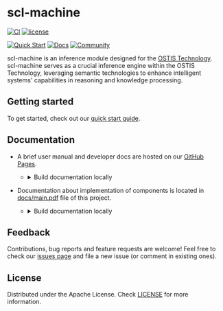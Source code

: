 # scl-machine

[![CI](https://github.com/ostis-ai/scl-machine/actions/workflows/test_conan.yml/badge.svg)](https://github.com/ostis-ai/scl-machine/actions/workflows/test_conan.yml)
[![license](https://img.shields.io/badge/License-Apache-yellow.svg)](LICENSE)

[![Quick Start](https://img.shields.io/badge/-Quick%20Start-black?style=for-the-badge&logo=rocket)](https://ostis-ai.github.io/scl-machine/quick_start)
[![Docs](https://img.shields.io/badge/Docs-gray?style=for-the-badge&logo=read-the-docs)](https://ostis-ai.github.io/scl-machine)
[![Community](https://img.shields.io/badge/-Community-teal?style=for-the-badge&logo=matrix)](https://app.element.io/index.html#/room/#ostis_tech_support:matrix.org)

scl-machine is an inference module designed for the [OSTIS Technology](https://github.com/ostis-ai/scl-machine). scl-machine serves as a crucial inference engine within the OSTIS Technology, leveraging semantic technologies to enhance intelligent systems' capabilities in reasoning and knowledge processing.

## Getting started

To get started, check out our [quick start guide](https://ostis-ai.github.io/scl-machine/quick_start).

## Documentation

- A brief user manual and developer docs are hosted on our [GitHub Pages](https://ostis-ai.github.io/scl-machine).
  - <details>
      <summary>Build documentation locally</summary>

    ```sh
    pip3 install mkdocs mkdocs-material
    mkdocs serve
    # and open http://127.0.0.1:8006/ in your browser
    ```
    </details>

- Documentation about implementation of components is located in [docs/main.pdf](docs/main.pdf) file of this project.
  - <details>
       <summary>Build documentation locally</summary>
      
    - ### Build steps (using LaTeX)
      ```sh
      cd docs
      TEXINPUTS=./scn: latexmk -pdf -bibtex main.tex
      ```

    - ### Build steps (using Docker)

      ```sh
      docker run -v ${PWD}:/workdir --rm -it ostis/scn-latex-plugin:latest "docs/main.tex"
      ```

    - ### Download scn-tex-plugin and documentation for subprojects

      After the compilation, the `main.pdf` file should appear at `scl-machine/docs/`. You can find more information about [scn-latex-plugin here](https://github.com/ostis-ai/scn-latex-plugin).
    </details>

## Feedback

Contributions, bug reports and feature requests are welcome! Feel free to check our [issues page](https://github.com/ostis-ai/scl-machine/issues) and file a new issue (or comment in existing ones).

## License

Distributed under the Apache License. Check [LICENSE](LIСENSE) for more information.
